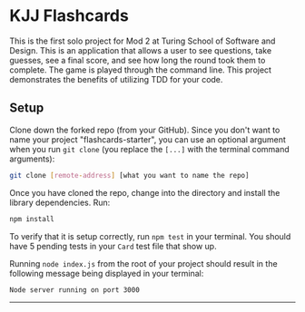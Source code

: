 # KJJ Flashcards

This is the first solo project for Mod 2 at Turing School of Software and Design.
This is an application that allows a user to see questions, take guesses, see a final score, and see how long the round took them to complete. The game is played through the command line. This project demonstrates the benefits of utilizing TDD for your code.

## Setup

Clone down the forked repo (from your GitHub). Since you don't want to name your project "flashcards-starter", you can use an optional argument when you run `git clone` (you replace the `[...]` with the terminal command arguments):

```bash
git clone [remote-address] [what you want to name the repo]
```

Once you have cloned the repo, change into the directory and install the library dependencies. Run:

```bash
npm install
```

To verify that it is setup correctly, run `npm test` in your terminal. You should have 5 pending tests in your `Card` test file that show up.

Running `node index.js` from the root of your project should result in the following message being displayed in your terminal: 

```bash
Node server running on port 3000
```
---
